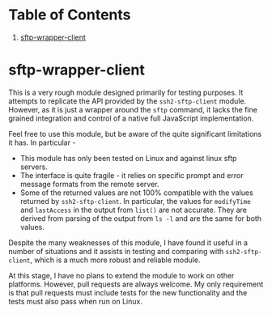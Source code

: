 
# Table of Contents

1.  [sftp-wrapper-client](#org74c1918)


<a id="org74c1918"></a>

# sftp-wrapper-client

This is a very rough module designed primarily for testing purposes. It
attempts to replicate the API provided by the `ssh2-sftp-client`
module. However, as it is just a wrapper around the `sftp` command, it lacks the
fine grained integration and control of a native full JavaScript
implementation. 

Feel free to use this module, but be aware of the quite significant limitations
it has. In particular -

-   This module has only been tested on Linux and against linux sftp servers.
-   The interface is quite fragile - it relies on specific prompt and error
    message formats from the remote server.
-   Some of the returned values are not 100% compatible with the values returned
    by `ssh2-sftp-client`. In particular, the values for `modifyTime` and
    `lastAccess` in the output from `list()` are not accurate. They are derived
    from parsing of the output from `ls -l` and are the same for both values.

Despite the many weaknesses of this module, I have found it useful in a number
of situations and it assists in testing and comparing with `ssh2-sftp-client`,
which is a much more robust and reliable module. 

At this stage, I have no plans to extend the module to work on other
platforms. However, pull requests are always welcome. My only requirement is
that pull requests must include tests for the new functionality and the tests
must also pass when run on Linux. 

